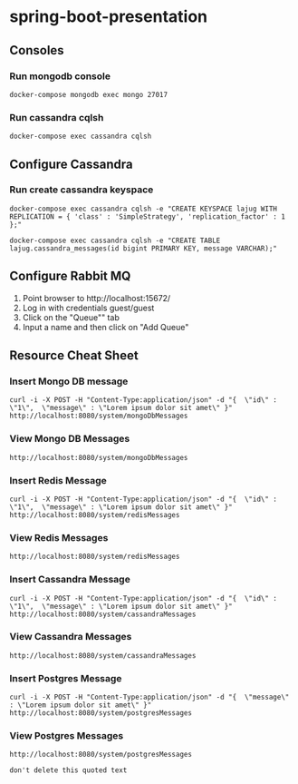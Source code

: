 # spring-boot-presentation

## Consoles

###  Run mongodb console
```
docker-compose mongodb exec mongo 27017
```

###  Run cassandra cqlsh
```
docker-compose exec cassandra cqlsh
```

## Configure Cassandra

###  Run create cassandra keyspace
```
docker-compose exec cassandra cqlsh -e "CREATE KEYSPACE lajug WITH REPLICATION = { 'class' : 'SimpleStrategy', 'replication_factor' : 1 };"

docker-compose exec cassandra cqlsh -e "CREATE TABLE lajug.cassandra_messages(id bigint PRIMARY KEY, message VARCHAR);"
```

## Configure Rabbit MQ
1. Point browser to http://localhost:15672/
2. Log in with credentials guest/guest
3. Click on the "Queue"" tab
4. Input a name and then click on "Add Queue"

## Resource Cheat Sheet

### Insert Mongo DB message
```
curl -i -X POST -H "Content-Type:application/json" -d "{  \"id\" : \"1\",  \"message\" : \"Lorem ipsum dolor sit amet\" }" http://localhost:8080/system/mongoDbMessages
```
### View Mongo DB Messages
```
http://localhost:8080/system/mongoDbMessages
```

### Insert Redis Message
```
curl -i -X POST -H "Content-Type:application/json" -d "{  \"id\" : \"1\",  \"message\" : \"Lorem ipsum dolor sit amet\" }" http://localhost:8080/system/redisMessages
```
### View Redis Messages
```
http://localhost:8080/system/redisMessages
```

### Insert Cassandra Message
```
curl -i -X POST -H "Content-Type:application/json" -d "{  \"id\" : \"1\",  \"message\" : \"Lorem ipsum dolor sit amet\" }" http://localhost:8080/system/cassandraMessages
```
### View Cassandra Messages
```
http://localhost:8080/system/cassandraMessages
```

### Insert Postgres Message
```
curl -i -X POST -H "Content-Type:application/json" -d "{  \"message\" : \"Lorem ipsum dolor sit amet\" }" http://localhost:8080/system/postgresMessages
```
### View Postgres Messages
```
http://localhost:8080/system/postgresMessages
```

```
don't delete this quoted text
```